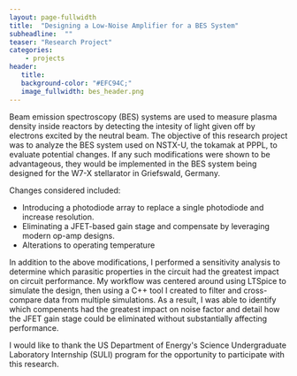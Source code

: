 ```yaml
---
layout: page-fullwidth
title:  "Designing a Low-Noise Amplifier for a BES System"
subheadline:  ""
teaser: "Research Project"
categories:
    - projects
header:
   title: 
   background-color: "#EFC94C;"
   image_fullwidth: bes_header.png
---
```


Beam emission spectroscopy (BES) systems are used to measure plasma density inside reactors by detecting the intesity of light given off by electrons excited by the neutral beam. The objective of this research project was to analyze the BES system used on NSTX-U, the tokamak at PPPL, to evaluate potential changes. If any such modifications were shown to be advantageous, they would be implemented in the BES system being designed for the W7-X stellarator in Griefswald, Germany.

Changes considered included:
* Introducing a photodiode array to replace a single photodiode and increase resolution.
* Eliminating a JFET-based gain stage and compensate by leveraging modern op-amp designs.
* Alterations to operating temperature

In addition to the above modifications, I performed a sensitivity analysis to determine which parasitic properties in the circuit had the greatest impact on circuit performance. My workflow was centered around using LTSpice to simulate the design, then using a C++ tool I created to filter and cross-compare data from multiple simulations. As a result, I was able to identify which compenents had the greatest impact on noise factor and detail how the JFET gain stage could be eliminated without substantially affecting performance.

I would like to thank the US Department of Energy's Science Undergraduate Laboratory Internship (SULI) program for the opportunity to participate with this research.
